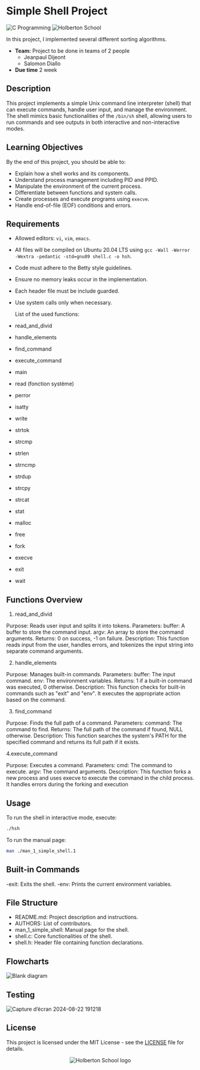 # Simple Shell Project

![C Programming](https://img.shields.io/badge/C-Programming-blue.svg)
![Holberton School](https://img.shields.io/badge/Holberton-School-red.svg)

In this project, I implemented several different sorting algorithms.

* **Team:** Project to be done in teams of 2 people
  - Jeanpaul Dijeont
  - Salomon Diallo
* **Due time** 2 week 

## Description

This project implements a simple Unix command line interpreter (shell) that can execute commands, handle user input, and manage the environment. The shell mimics basic functionalities of the `/bin/sh` shell, allowing users to run commands and see outputs in both interactive and non-interactive modes.

## Learning Objectives

By the end of this project, you should be able to:

- Explain how a shell works and its components.
- Understand process management including PID and PPID.
- Manipulate the environment of the current process.
- Differentiate between functions and system calls.
- Create processes and execute programs using `execve`.
- Handle end-of-file (EOF) conditions and errors.

## Requirements

- Allowed editors: `vi`, `vim`, `emacs`.
- All files will be compiled on Ubuntu 20.04 LTS using `gcc -Wall -Werror -Wextra -pedantic -std=gnu89 shell.c -o hsh`.

- Code must adhere to the Betty style guidelines.
- Ensure no memory leaks occur in the implementation.
- Each header file must be include guarded.
- Use system calls only when necessary.
  
  List of the used functions:
- read_and_divid
- handle_elements
- find_command
- execute_command
- main
- read (fonction système)
- perror
- isatty
- write
- strtok
- strcmp
- strlen
- strncmp
- strdup
- strcpy
- strcat
- stat
- malloc
- free
- fork
- execve
- exit
- wait
  
## Functions Overview

1. read_and_divid

  Purpose: Reads user input and splits it into tokens.
  Parameters:
  buffer: A buffer to store the command input.
  argv: An array to store the command arguments.
  Returns: 0 on success, -1 on failure.
  Description: This function reads input from the user, handles errors, and tokenizes the input string into separate command arguments.

2. handle_elements

  Purpose: Manages built-in commands.
  Parameters:
  buffer: The input command.
  env: The environment variables.
  Returns: 1 if a built-in command was executed, 0 otherwise.
  Description: This function checks for built-in commands such as "exit" and "env". It executes the appropriate action based on the command.

3. find_command

  Purpose: Finds the full path of a command.
  Parameters:
  command: The command to find.
  Returns: The full path of the command if found, NULL otherwise.
  Description: This function searches the system's PATH for the specified command and returns its full path if it exists.

4.execute_command

  Purpose: Executes a command.
  Parameters:
  cmd: The command to execute.
  argv: The command arguments.
  Description: This function forks a new process and uses execve to execute the command in the child process. It handles errors during the forking and execution

## Usage

To run the shell in interactive mode, execute:
```bash
./hsh
```
To run the manual page:

```bash
man ./man_1_simple_shell.1
```

## Built-in Commands

-exit: Exits the shell.
-env: Prints the current environment variables.

## File Structure

- README.md: Project description and instructions.
- AUTHORS: List of contributors.
- man_1_simple_shell: Manual page for the shell.
- shell.c: Core functionalities of the shell.
- shell.h: Header file containing function declarations.

## Flowcharts
![Blank diagram](https://github.com/user-attachments/assets/d709d3ab-eac8-4d92-98ad-1110d74841bf)

## Testing
![Capture d’écran 2024-08-22 191218](https://github.com/user-attachments/assets/43eb95ce-df45-4a6f-ac03-03e634cecb28)

## License

This project is licensed under the MIT License - see the [LICENSE](LICENSE) file for details.


<p align="center">
  <img
   src="https://cdn.prod.website-files.com/64107f65f30b69371e3d6bfa/65c6179aa44b63fa4f31e7ad_Holberton-Logo-Cherry.svg"
   alt="Holberton School logo">
</p>
